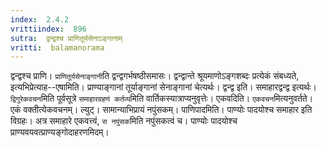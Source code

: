 ```yaml
---
index:  2.4.2
vrittiindex:  896
sutra:  द्वन्द्वश्च प्राणितूर्यसेनाऽङ्गानाम्
vritti:  balamanorama 
---
```


द्वन्द्वश्च प्राणि। `प्राणितूर्यसेनाङ्गानी`ति द्वन्द्वगर्भषष्ठीसमासः। द्वन्द्वान्ते श्रूयमाणोऽङ्गशब्दः प्रत्येकं संबध्यते, इत्यभिप्रेत्याह--एषामिति। प्राण्याङ्गानां तूर्याङ्गानां सेनाङ्गानां चेत्यर्थः। द्वन्द्व इति। समाहारद्वन्द्व इत्यर्थः। `द्विगुरेकवचन`मिति पूर्वसूत्रे `समाहारग्रहणं कर्तव्य`मिति वार्तिकस्यात्राप्यनुवृत्तेः। एकवदिति। `एकवचन`मित्यनुवर्तते। एकं वक्तीत्येकवचनम्। ल्युट्। सामान्याभिप्रायं नपुंसकम्। पाणिपादमिति। पाण्योः पादयोश्च समाहार इति विग्रहः। अत्र समाहारे एकवत्त्वं, `स नपुंसक`मिति नपुंसकत्वं च। पाण्योः पादयोश्च प्राण्यवयवत्प्राण्यङ्गोदाहरणमिदम्। 

